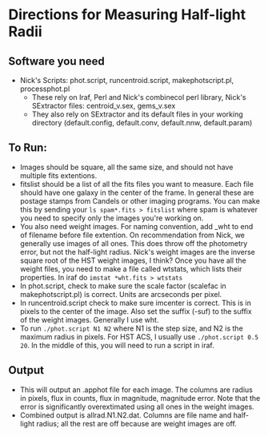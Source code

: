 # Directions for Measuring Half-light Radii

## Software you need
* Nick's Scripts: phot.script, runcentroid.script, makephotscript.pl, processphot.pl
	* These rely on Iraf, Perl and Nick's combinecol perl library, Nick's SExtractor files: centroid_v.sex, gems_v.sex
	* They also rely on SExtractor and its default files in your working directory (default.config, default.conv, default.nnw, default.param)





## To Run:
* Images should be square, all the same size, and should not have multiple fits extentions.
* fitslist should be a list of all the fits files you want to measure. Each file should have one galaxy in the center of the frame. In general these are postage stamps from Candels or other imaging programs. You can make this by sending your ```ls spam*.fits > fitslist``` where spam is whatever you need to specify only the images you're working on. 
* You also need weight images. For naming convention, add _wht to end of filename before file extention. On recommendation from Nick, we generally use images of all ones. This does throw off the photometry error, but not the half-light radius. Nick's weight images are the inverse square root of the HST weight images, I think? Once you have all the weight files, you need to make a file called wtstats, which lists their properties. In iraf do ```imstat *wht.fits > wtstats```
* In phot.script, check to make sure the scale factor (scalefac in makephotscript.pl) is correct. Units are arcseconds per pixel.
* In runcentroid.script check to make sure imcenter is correct. This is in pixels to the center of the image. Also set the suffix (-suf) to the suffix of the weight images. Generally I use wht. 
* To run ```./phot.script N1 N2``` where N1 is the step size, and N2 is the maximum radius in pixels. For HST ACS, I usually use ```./phot.script 0.5 20```. In the middle of this, you will need to run a script in iraf.

## Output
* This will output an .apphot file for each image. The columns are radius in pixels, flux in counts, flux in magnitude, magnitude error. Note that the error is significantly overextimated using all ones in the weight images.
* Combined output is allrad.N1.N2.dat. Columns are file name and half-light radius; all the rest are off because are weight images are off.
